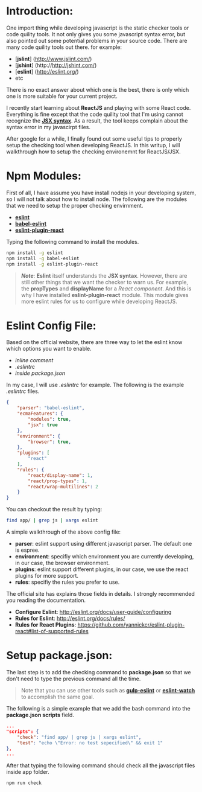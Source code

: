 # Introduction:
One import thing while developing javascript is the static checker tools or code quility tools. It not only gives you some javascript syntax error, but also pointed out some potential problems in your source code. There are many code quility tools out there. for example:

- [**jslint**] (http://www.jslint.com/) 
- [**jshint**] (http://http://jshint.com/)
- [**eslint**] (http://eslint.org/)
- etc

There is no exact answer about which one is the best, there is only which one is more suitable for your current project. 

I recently start learning about **ReactJS** and playing with some React code. Everything is fine except that the code quility tool that I'm using cannot recognize the [**JSX syntax**](https://facebook.github.io/react/docs/jsx-in-depth.html). As a result, the tool keeps complain about the syntax error in my javascirpt files. 

After google for a while, I finally found out some useful tips to properly setup the checking tool when developing ReactJS. In this writup, I will walkthrough how to setup the checking environemnt for ReactJS/JSX.

# Npm Modules:
First of all, I have assume you have install nodejs in your developing system, so I will not talk about how to install node. The following are the modules that we need to setup the proper checking envirnment.

- [**eslint**](http://eslint.org)
- [**babel-eslint**](https://www.npmjs.com/package/babel-eslint)
- [**eslint-plugin-react**](https://www.npmjs.com/package/eslint-plugin-react)


Typing the following command to install the modules.

```bash
npm install -g eslint
npm install -g babel-eslint
npm install -g eslint-plugin-react

```


> ***Note***: 
> **Eslint** itself understands the **JSX syntax**. However, there are still other things that we want the checker to warn us. For example, the **propTypes** and **displayName** for a *React component*. And this is why I have installed **eslint-plugin-react** module. This module gives more eslint rules for us to configure while developing ReactJS.

# Eslint Config File:
Based on the official website, there are three way to let the eslint know which options you want to enable.

- *inline comment*
- *.eslintrc*
- *inside package.json*

In my case, I will use *.eslintrc* for example. The following is the example *.eslintrc* files.

```json
{
	"parser": "babel-eslint",
	"ecmaFeatures": {
		"modules": true,
		"jsx": true
	},
	"environment": {
		"browser": true,
	},
	"plugins": [
		"react"
	],
	"rules": {
		"react/display-name": 1,
		"react/prop-types": 1,
		"react/wrap-multilines": 2
	}
}
```
You can checkout the result by typing:

```bash
find app/ | grep js | xargs eslint
```

A simple walkthrough of the above config file:

- **parser**: eslint support using different javascript parser. The default one is espree. 
- **environment**: specifiy which environment you are currently developing, in our case, the browser environment.
- **plugins**: eslint support different plugins, in our case, we use the react plugins for more support.
- **rules**: specifiy the rules you prefer to use.

The official site has explains those fields in details. I strongly recommended you reading the documentation.

- **Configure Eslint**: http://eslint.org/docs/user-guide/configuring
- **Rules for Eslint**: http://eslint.org/docs/rules/
- **Rules for React Plugins**: https://github.com/yannickcr/eslint-plugin-react#list-of-supported-rules

# Setup package.json:
The last step is to add the checking command to **package.json** so that we don't need to type the previous command all the time. 

> Note that you can use other tools such as [**gulp-eslint**](https://github.com/adametry/gulp-eslint) or [**eslint-watch**](https://www.npmjs.com/package/eslint-watch) to accomplish the same goal. 

The following is a simple example that we add the bash command into the **package.json scripts** field.

```json
...
"scripts": {
	"check": "find app/ | grep js | xargs eslint",
	"test": "echo \"Error: no test sepecified\" && exit 1"
},
...
```

After that typing the following command should check all the javascript files inside app folder.

```bash
npm run check
```

